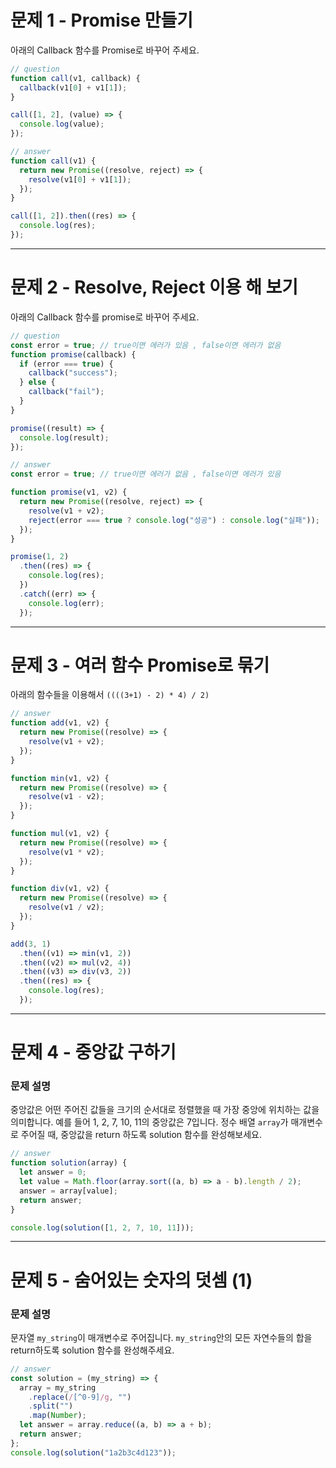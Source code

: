 # 문제 1 - Promise 만들기

아래의 Callback 함수를 Promise로 바꾸어 주세요.

```js
// question
function call(v1, callback) {
  callback(v1[0] + v1[1]);
}

call([1, 2], (value) => {
  console.log(value);
});

// answer
function call(v1) {
  return new Promise((resolve, reject) => {
    resolve(v1[0] + v1[1]);
  });
}

call([1, 2]).then((res) => {
  console.log(res);
});
```

---

# 문제 2 - Resolve, Reject 이용 해 보기

아래의 Callback 함수를 promise로 바꾸어 주세요.

```js
// question
const error = true; // true이면 에러가 있음 , false이면 에러가 없음
function promise(callback) {
  if (error === true) {
    callback("success");
  } else {
    callback("fail");
  }
}

promise((result) => {
  console.log(result);
});

// answer
const error = true; // true이면 에러가 없음 , false이면 에러가 있음

function promise(v1, v2) {
  return new Promise((resolve, reject) => {
    resolve(v1 + v2);
    reject(error === true ? console.log("성공") : console.log("실패"));
  });
}

promise(1, 2)
  .then((res) => {
    console.log(res);
  })
  .catch((err) => {
    console.log(err);
  });
```

---

# 문제 3 - 여러 함수 Promise로 묶기

아래의 함수들을 이용해서 `((((3+1) - 2) * 4) / 2)`

```js
// answer
function add(v1, v2) {
  return new Promise((resolve) => {
    resolve(v1 + v2);
  });
}

function min(v1, v2) {
  return new Promise((resolve) => {
    resolve(v1 - v2);
  });
}

function mul(v1, v2) {
  return new Promise((resolve) => {
    resolve(v1 * v2);
  });
}

function div(v1, v2) {
  return new Promise((resolve) => {
    resolve(v1 / v2);
  });
}

add(3, 1)
  .then((v1) => min(v1, 2))
  .then((v2) => mul(v2, 4))
  .then((v3) => div(v3, 2))
  .then((res) => {
    console.log(res);
  });
```

---

# 문제 4 - 중앙값 구하기

### 문제 설명

중앙값은 어떤 주어진 값들을 크기의 순서대로 정렬했을 때 가장 중앙에 위치하는 값을 의미합니다. 예를 들어 1, 2, 7, 10, 11의 중앙값은 7입니다. 정수 배열 `array`가 매개변수로 주어질 때, 중앙값을 return 하도록 solution 함수를 완성해보세요.

```js
// answer
function solution(array) {
  let answer = 0;
  let value = Math.floor(array.sort((a, b) => a - b).length / 2);
  answer = array[value];
  return answer;
}

console.log(solution([1, 2, 7, 10, 11]));
```

---

# 문제 5 - 숨어있는 숫자의 덧셈 (1)

### 문제 설명

문자열 `my_string`이 매개변수로 주어집니다. `my_string`안의 모든 자연수들의 합을 return하도록 solution 함수를 완성해주세요.

```js
// answer
const solution = (my_string) => {
  array = my_string
    .replace(/[^0-9]/g, "")
    .split("")
    .map(Number);
  let answer = array.reduce((a, b) => a + b);
  return answer;
};
console.log(solution("1a2b3c4d123"));
```
